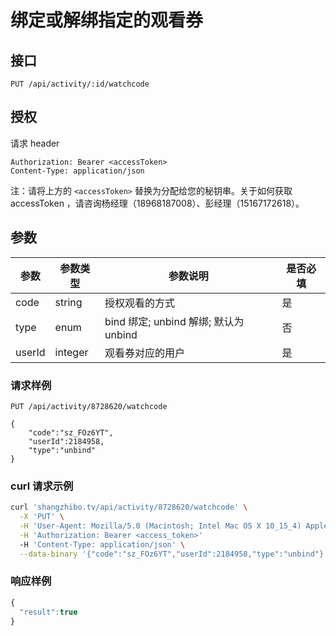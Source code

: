 # 绑定或解绑指定的观看券

## 接口

```http
PUT /api/activity/:id/watchcode
```

## 授权

请求 header

```http
Authorization: Bearer <accessToken>
Content-Type: application/json
```

注：请将上方的 `<accessToken>` 替换为分配给您的秘钥串。关于如何获取 accessToken ，请咨询杨经理（18968187008）、彭经理（15167172618）。

## 参数

| 参数   | 参数类型     | 参数说明                              | 是否必填 |
| ------ | ------------ | ------------------------------------- | -------- |
| code   | string       | 授权观看的方式                        | 是       |
| type   | enum<string> | bind 绑定; unbind 解绑; 默认为 unbind | 否       |
| userId | integer      | 观看券对应的用户                      | 是       |

### 请求样例

```http
PUT /api/activity/8728620/watchcode

{
	"code":"sz_FOz6YT",
	"userId":2184958,
	"type":"unbind"
}
```

### curl 请求示例

```bash
curl 'shangzhibo.tv/api/activity/8728620/watchcode' \
  -X 'PUT' \
  -H 'User-Agent: Mozilla/5.0 (Macintosh; Intel Mac OS X 10_15_4) AppleWebKit/537.36 (KHTML, like Gecko) Chrome/83.0.4103.61 Safari/537.36' \
  -H 'Authorization: Bearer <access_token>'
  -H 'Content-Type: application/json' \
  --data-binary '{"code":"sz_FOz6YT","userId":2184958,"type":"unbind"}'
```

### 响应样例

```javascript
{
  "result":true
}
```
